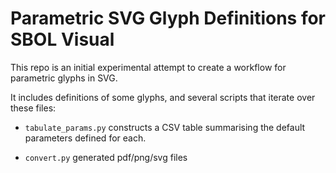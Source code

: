 # Parametric SVG Glyph Definitions for SBOL Visual

This repo is an initial experimental attempt to create a workflow for parametric glyphs in SVG.

It includes definitions of some glyphs, and several scripts that iterate over these files:

* `tabulate_params.py` constructs a CSV table summarising the default parameters defined for each.

* `convert.py` generated pdf/png/svg files 
